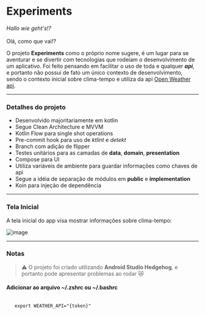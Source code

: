 # Experiments

_Hallo wie geht's!?_ </br> </br>
Olá, como que vai!?

O projeto **Experiments** como o próprio nome sugere, é um lugar para se aventurar e se divertir com tecnologias que rodeiam o desenvolvimento de um aplicativo. Foi feito pensando em facilitar o uso de toda e qualquer **_api_**, e portanto não possui de fato um único contexto de desenvolvimento, sendo o contexto inicial sobre clima-tempo e utiliza da api [Open Weather api](https://openweathermap.org/api).

---

### Detalhes do projeto

- Desenvolvido majoritariamente em kotlin
- Segue Clean Architecture e MVVM
- Kotlin Flow para single shot operations
- Pre-commit hook para uso de _ktlint_ e _detekt_
- Branch com adição de flipper
- Testes unitários para as camadas de **data**, **domain**, **presentation**
- Compose para UI
- Utiliza variáveis de ambiente para guardar informações como chaves de api
- Segue a idéia de separação de módulos em **public** e **implementation**
- Koin para injeção de dependência
  
---

### Tela Inicial

A tela inicial do app visa mostrar informações sobre clima-tempo:

![image](https://github.com/gabrielestrela/Experiments/assets/11582442/ce3830f4-06a2-4378-b3c7-4c9afc8abbbe)

---
### Notas

> :warning: O projeto foi criado utilizando **Android Studio Hedgehog**, e portanto pode apresentar problemas ao rodar 😿 

#### Adicionar ao arquivo ~/.zshrc ou ~/.bashrc

```shell

   export WEATHER_API="{token}"

```
